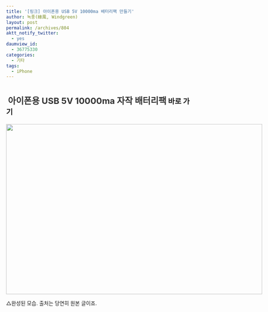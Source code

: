 ```yaml
---
title: '[링크] 아이폰용 USB 5V 10000ma 배터리팩 만들기'
author: 녹풍(綠風, Windgreen)
layout: post
permalink: /archives/804
aktt_notify_twitter:
  - yes
daumview_id:
  - 36775330
categories:
  - 기타
tags:
  - iPhone
---
```

<span class="Apple-style-span" style="font-family: '맑은 고딕', Verdana, AppleGothic, sans-serif; "><br /> <h2 style="margin-top: 0px; margin-right: 0px; margin-bottom: 0px; margin-left: 0px; padding-top: 0px; padding-right: 0px; padding-bottom: 0px; padding-left: 0px; font-size: 1.4em; ">
  <a href="http://yurion.net/1927" style="color: rgb(51, 51, 51); text-decoration: none; font-size: 1.2em; font-family: inherit; line-height: 1.2em; padding-top: 8px; padding-right: 0px; padding-bottom: 6px; padding-left: 5px; " target="_blank">아이폰용 USB 5V 10000ma 자작 배터리팩</a>&nbsp;바로 가기
</h2>

<div>
  <div style="width: 710px" class="wp-caption aligncenter">
    <img src="http://dl.dropboxusercontent.com/u/15546257/blog/mytory/old-images/1/cfile22.uf.124FFF4B4D4BC96C20BE23.jpg" width="700" height="466" alt="" filename="cfile22.uf.124FFF4B4D4BC96C20BE23.jpg" filemime="" /><p class="wp-caption-text">
      △완성된 모습. 출처는 당연히 원본 글이죠.
    </p>
  </div>
</div>

<p>
  </span>
</p>